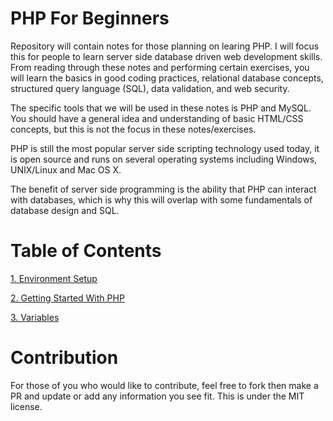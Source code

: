 # PHP For Beginners

Repository will contain notes for those planning on learing PHP. I will focus this for people to learn server side database driven web development skills. From reading through these notes and performing certain exercises, you will learn the basics in good coding practices, relational database concepts, structured query language (SQL), data validation, and web security.

The specific tools that we will be used in these notes is PHP and MySQL. You should have a general idea and understanding of basic HTML/CSS concepts, but this is not the focus in these notes/exercises.

PHP is still the most popular server side scripting technology used today, it is open source and runs on several operating systems including Windows, UNIX/Linux and Mac OS X.

The benefit of server side programming is the ability that PHP can interact with databases, which is why this will overlap with some fundamentals of database design and SQL.

# Table of Contents

[1. Environment Setup](./environment_setup.md)

[2. Getting Started With PHP](./PHP_Notes/getting_started.md)

[3. Variables](./PHP_Notes/variables.md)

# Contribution 
For those of you who would like to contribute, feel free to fork then make a PR and update or add any information you see fit. This is under the MIT license.
